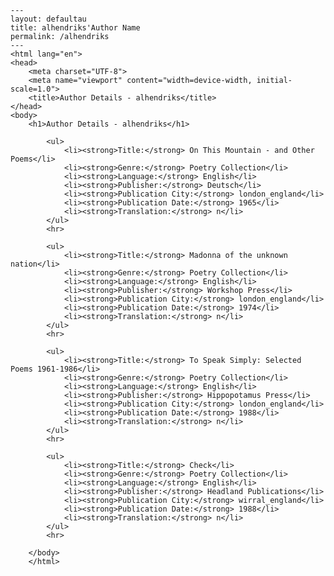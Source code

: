
    ---
    layout: defaultau
    title: alhendriks'Author Name 
    permalink: /alhendriks
    ---
    <html lang="en">
    <head>
        <meta charset="UTF-8">
        <meta name="viewport" content="width=device-width, initial-scale=1.0">
        <title>Author Details - alhendriks</title>
    </head>
    <body>
        <h1>Author Details - alhendriks</h1>
        
            <ul>
                <li><strong>Title:</strong> On This Mountain - and Other Poems</li>
                <li><strong>Genre:</strong> Poetry Collection</li>
                <li><strong>Language:</strong> English</li>
                <li><strong>Publisher:</strong> Deutsch</li>
                <li><strong>Publication City:</strong> london_england</li>
                <li><strong>Publication Date:</strong> 1965</li>
                <li><strong>Translation:</strong> n</li>
            </ul>
            <hr>
            
            <ul>
                <li><strong>Title:</strong> Madonna of the unknown nation</li>
                <li><strong>Genre:</strong> Poetry Collection</li>
                <li><strong>Language:</strong> English</li>
                <li><strong>Publisher:</strong> Workshop Press</li>
                <li><strong>Publication City:</strong> london_england</li>
                <li><strong>Publication Date:</strong> 1974</li>
                <li><strong>Translation:</strong> n</li>
            </ul>
            <hr>
            
            <ul>
                <li><strong>Title:</strong> To Speak Simply: Selected Poems 1961-1986</li>
                <li><strong>Genre:</strong> Poetry Collection</li>
                <li><strong>Language:</strong> English</li>
                <li><strong>Publisher:</strong> Hippopotamus Press</li>
                <li><strong>Publication City:</strong> london_england</li>
                <li><strong>Publication Date:</strong> 1988</li>
                <li><strong>Translation:</strong> n</li>
            </ul>
            <hr>
            
            <ul>
                <li><strong>Title:</strong> Check</li>
                <li><strong>Genre:</strong> Poetry Collection</li>
                <li><strong>Language:</strong> English</li>
                <li><strong>Publisher:</strong> Headland Publications</li>
                <li><strong>Publication City:</strong> wirral_england</li>
                <li><strong>Publication Date:</strong> 1988</li>
                <li><strong>Translation:</strong> n</li>
            </ul>
            <hr>
            
        </body>
        </html>
        